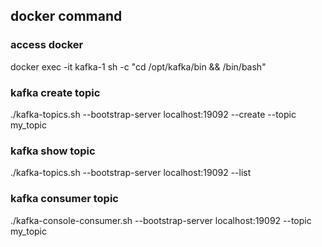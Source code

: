 ## docker command

### access docker
docker exec -it kafka-1 sh -c "cd /opt/kafka/bin && /bin/bash"

### kafka create topic
 ./kafka-topics.sh --bootstrap-server localhost:19092 --create --topic my_topic

### kafka show topic
 ./kafka-topics.sh --bootstrap-server localhost:19092 --list

### kafka consumer topic
 ./kafka-console-consumer.sh --bootstrap-server localhost:19092 --topic my_topic
